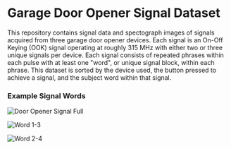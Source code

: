 # Garage Door Opener Signal Dataset

This repository contains signal data and spectograph images of signals acquired from three garage door opener devices. Each signal is an On-Off Keying (OOK) signal operating at roughly 315 MHz with either two or three unique signals per device. Each signal consists of repeated phrases within each pulse with at least one "word", or unique signal block, within each phrase. This dataset is sorted by the device used, the button pressed to achieve a signal, and the subject word within that signal.

### Example Signal Words
![Door Opener Signal Full](https://github.com/user-attachments/assets/1c80de89-f0a9-4d1a-a109-d45872dbdb27)

![Word 1-3](https://github.com/user-attachments/assets/bd4fe2d4-6fe0-4b0b-838c-54cb0ae3c44c)

![Word 2-4](https://github.com/user-attachments/assets/fd448a79-0c13-4531-bff2-b701a18d21eb)

